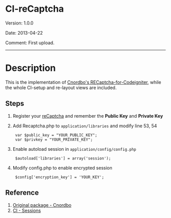# CI-reCaptcha #

Version: 1.0.0

Date: 2013-04-22

Comment: First upload.

----------

# Description #

This is the implementation of [Cnordbo's RECaptcha-for-Codeigniter](https://github.com/Cnordbo/RECaptcha-for-Codeigniter), while the whole CI-setup and re-layout views are included.

## Steps ##

1. Register your [reCaptcha](http://www.google.com/recaptcha) and remember the **Public Key** and **Private Key**	
	
2. Add Recaptcha.php to `application/libraries` and modify line 53, 54

		var $public_key = "YOUR_PUBLIC_KEY";
		var $privkey = "YOUR_PRIVATE_KEY";

3. Enable autoload session in `application/config/config.php`

		$autoload['libraries'] = array('session');

4. Modify config.php to enable encrypted session

		$config['encryption_key'] = 'YOUR_KEY';


## Reference ##

1. [Original package - Cnordbo](https://github.com/Cnordbo/RECaptcha-for-Codeigniter)
2. [CI - Sessions](http://www.codeigniter.org.tw/user_guide/libraries/sessions.html)